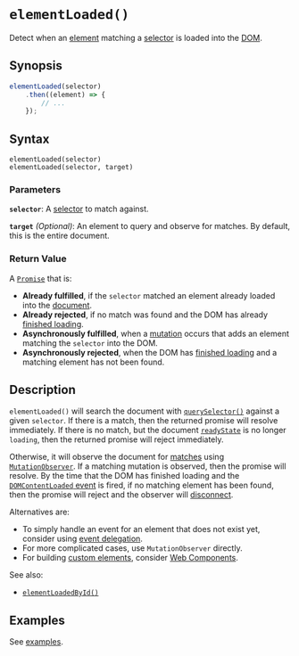 # `elementLoaded()`
Detect when an [element](https://developer.mozilla.org/en-US/docs/Web/API/HTMLElement)
matching a [selector](https://developer.mozilla.org/en-US/docs/Web/CSS/CSS_Selectors)
is loaded into the [DOM](https://developer.mozilla.org/en-US/docs/Web/API/Document_Object_Model).

## Synopsis

```javascript
elementLoaded(selector)
    .then((element) => {
        // ...
    });
```

## Syntax
```
elementLoaded(selector)
elementLoaded(selector, target)
```

### Parameters

**`selector`**: A [selector](https://developer.mozilla.org/en-US/docs/Web/CSS/CSS_Selectors) to match against.

**`target`** *(Optional)*: An element to query and observe for matches. By default, this is the entire document.

### Return Value

A [`Promise`](https://developer.mozilla.org/en-US/docs/Web/JavaScript/Reference/Global_Objects/Promise) that is:

 * **Already fulfilled**, if the `selector` matched an element already loaded
   into the
   [document](https://developer.mozilla.org/en-US/docs/Web/API/Window/document).
 * **Already rejected**, if no match was found and the DOM has already
   [finished
   loading](https://developer.mozilla.org/en-US/docs/Web/API/Document/readyState).
 * **Asynchronously fulfilled**, when a
   [mutation](https://developer.mozilla.org/en-US/docs/Web/API/MutationObserver)
   occurs that adds an element matching the `selector` into the DOM.
 * **Asynchronously rejected**, when the DOM has [finished
   loading](https://developer.mozilla.org/en-US/docs/Web/API/Window/DOMContentLoaded_event)
   and a matching element has not been found.

## Description

`elementLoaded()` will search the document with
[`querySelector()`](https://developer.mozilla.org/en-US/docs/Web/API/Document/querySelector)
against a given `selector`. If there is a match, then the returned promise will
resolve immediately. If there is no match, but the document
[`readyState`](https://developer.mozilla.org/en-US/docs/Web/API/Document/readyState)
is no longer `loading`, then the returned promise will reject immediately.

Otherwise, it will observe the document for
[matches](https://developer.mozilla.org/en-US/docs/Web/API/Element/matches)
using
[`MutationObserver`](https://developer.mozilla.org/en-US/docs/Web/API/MutationObserver).
If a matching mutation is observed, then the promise will resolve. By the time
that the DOM has finished loading and the [`DOMContentLoaded`
event](https://developer.mozilla.org/en-US/docs/Web/API/Window/DOMContentLoaded_event)
is fired, if no matching element has been found, then the promise will reject
and the observer will
[disconnect](https://developer.mozilla.org/en-US/docs/Web/API/MutationObserver/disconnect).

Alternatives are:

  * To simply handle an event for an element that does not exist yet, consider using
    [event delegation](https://developer.mozilla.org/en-US/docs/Learn/JavaScript/Building_blocks/Events).
  * For more complicated cases, use `MutationObserver` directly.
  * For building [custom elements](https://developer.mozilla.org/en-US/docs/Web/API/Web_components/Using_custom_elements),
    consider [Web Components](https://developer.mozilla.org/en-US/docs/Web/API/Web_components).


See also:

  * [`elementLoadedById()`](https://github.com/bezborodow/element-loaded-by-id)

## Examples

See [examples](https://bezborodow.github.io/element-loaded/examples/).
